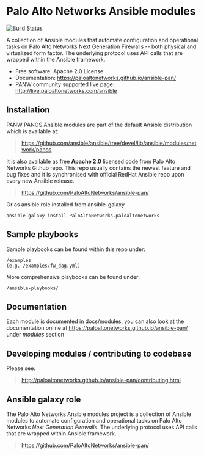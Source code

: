 # Palo Alto Networks Ansible modules

[![Build Status](https://travis-ci.org/PaloAltoNetworks/ansible-pan.svg?branch=develop)](https://travis-ci.org/PaloAltoNetworks/ansible-pan)

A collection of Ansible modules that automate configuration and
operational tasks on Palo Alto Networks Next Generation Firewalls --
both physical and virtualized form factor. The underlying protocol uses
API calls that are wrapped within the Ansible framework.

-   Free software: Apache 2.0 License
-   Documentation:
    <https://paloaltonetworks.github.io/ansible-pan/>
-   PANW community supported live page:
    <http://live.paloaltonetworks.com/ansible>

## Installation

PANW PANOS Ansible modules are part of the default Ansible distribution
which is available at:

> <https://github.com/ansible/ansible/tree/devel/lib/ansible/modules/network/panos>

It is also available as free **Apache 2.0** licensed code from Palo Alto
Networks Github repo. This repo usually contains the newest feature and
bug fixes and it is synchronised with official RedHat Ansible repo upon
every new Ansible release.

> <https://github.com/PaloAltoNetworks/ansible-pan/>

Or as ansible role installed from ansible-galaxy

    ansible-galaxy install PaloAltoNetworks.paloaltonetworks

## Sample playbooks

Sample playbooks can be found within this repo under:

    /examples
    (e.g. /examples/fw_dag.yml)

More comprehensive playbooks can be found under:

    /ansible-playbooks/

## Documentation

Each module is documented in docs/modules, you can also look at the
documentation online at
<https://paloaltonetworks.github.io/ansible-pan/> under *modules* section

## Developing modules / contributing to codebase

Please see:
> <http://paloaltonetworks.github.io/ansible-pan/contributing.html>

## Ansible galaxy role

The Palo Alto Networks Ansible modules project is a collection of Ansible modules to automate configuration and
operational tasks on Palo Alto Networks *Next Generation Firewalls*. The underlying protocol uses API calls that are wrapped within Ansible framework.

> <https://github.com/PaloAltoNetworks/ansible-pan/>
